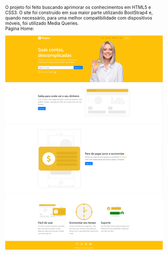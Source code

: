 O projeto foi feito buscando aprimorar os conhecimentos em HTML5 e CSS3. O site foi construido em sua maior parte utilizando BootStrap4 e,
quando necessário, para uma melhor compatibilidade com dispositivos móveis, foi utilizado Media Queries.
<br>
Página Home:
<br>

![pagina-home](./preview/projeto-finans-1.PNG)
![trecho-saiba](./preview/projeto-finans-2.PNG)
![trecho-juros](./preview/projeto-finans-3.PNG)
![trecho-recursos-e-footer](./preview/projeto-finans-4.PNG)